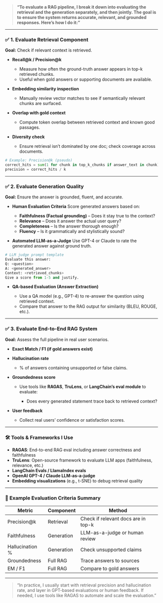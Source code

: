 > **“To evaluate a RAG pipeline, I break it down into evaluating the retrieval and the generation separately, and then jointly. The goal is to ensure the system returns accurate, relevant, and grounded responses. Here’s how I do it:”**

---

### ✅ **1. Evaluate Retrieval Component**

**Goal:** Check if relevant context is retrieved.

* **Recall\@k / Precision\@k**

  * Measure how often the ground-truth answer appears in top-k retrieved chunks.
  * Useful when gold answers or supporting documents are available.

* **Embedding similarity inspection**

  * Manually review vector matches to see if semantically relevant chunks are surfaced.

* **Overlap with gold context**

  * Compute token overlap between retrieved context and known good passages.

* **Diversity check**

  * Ensure retrieval isn’t dominated by one doc; check coverage across documents.

```python
# Example: Precision@k (pseudo)
correct_hits = sum(1 for chunk in top_k_chunks if answer_text in chunk)
precision = correct_hits / k
```

---

### ✅ **2. Evaluate Generation Quality**

**Goal:** Ensure the answer is grounded, fluent, and accurate.

* **Human Evaluation Criteria**
  Score generated answers based on:

  * **Faithfulness (Factual grounding)** – Does it stay true to the context?
  * **Relevance** – Does it answer the actual user query?
  * **Completeness** – Is the answer thorough enough?
  * **Fluency** – Is it grammatically and stylistically sound?

* **Automated LLM-as-a-Judge**
  Use GPT-4 or Claude to rate the generated answer against ground truth.

```python
# LLM judge prompt template
Evaluate this answer:
Q: <question>
A: <generated_answer>
Context: <retrieved_chunks>
Give a score from 1-5 and justify.
```

* **QA-based Evaluation (Answer Extraction)**

  * Use a QA model (e.g., GPT-4) to re-answer the question using retrieved context.
  * Compare that answer to the RAG output for similarity (BLEU, ROUGE, etc.).

---

### ✅ **3. Evaluate End-to-End RAG System**

**Goal:** Assess the full pipeline in real user scenarios.

* **Exact Match / F1 (if gold answers exist)**

* **Hallucination rate**

  * % of answers containing unsupported or false claims.

* **Groundedness score**

  * Use tools like **RAGAS**, **TruLens**, or **LangChain’s eval module** to evaluate:

    * Does every generated statement trace back to retrieved context?

* **User feedback**

  * Collect real users’ confidence or satisfaction scores.

---

### 🛠 Tools & Frameworks I Use

* **RAGAS**: End-to-end RAG eval including answer correctness and faithfulness
* **TruLens**: Open-source framework to evaluate LLM apps (faithfulness, relevance, etc.)
* **LangChain Evals / LlamaIndex evals**
* **OpenAI GPT-4 / Claude LLM-as-a-judge**
* **Embedding visualizations** (e.g., t-SNE) to debug retrieval quality

---

### 🧠 Example Evaluation Criteria Summary

| Metric          | Component  | Method                              |
| --------------- | ---------- | ----------------------------------- |
| Precision\@k    | Retrieval  | Check if relevant docs are in top-k |
| Faithfulness    | Generation | LLM-as-a-judge or human review      |
| Hallucination % | Generation | Check unsupported claims            |
| Groundedness    | Full RAG   | Trace answers to sources            |
| EM / F1         | Full RAG   | Compare to gold answers             |

---

> “In practice, I usually start with retrieval precision and hallucination rate, and layer in GPT-based evaluations or human feedback. If needed, I use tools like RAGAS to automate and scale the evaluation.”


